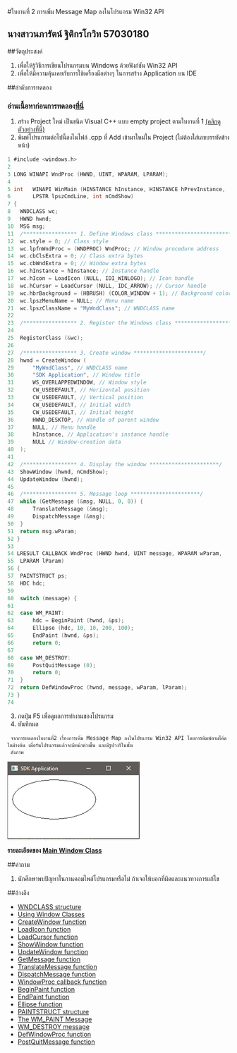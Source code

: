 #ใบงานที่ 2 การเพิ่ม Message Map ลงในโปรแกรม Win32 API
## นางสาวนภารัตน์ ฐิติกรโกวิท 57030180
##วัตถุประสงค์

1. เพื่อให้รู้วิธีการเขียนโปรแกรมบน Windows ด้วยฟังก์ชัน Win32 API
1. เพื่อให้มีความคุ้นเคยกับการใช้เครื่องมือต่างๆ ในการสร้าง Application บน IDE

##ลำดับการทดลอง
### อ่านเนื้อหาก่อนการทดลอง[ที่นี่](https://github.com/Desktop-Programming-Lab-2559/LAB-02/blob/master/LabIntro.md)
1. สร้าง Project ใหม่ เป็นชนิด Visual C++ แบบ empty project ตามใบงานที่ 1 [ (คลิกดูตัวอย่างที่นี่)](https://github.com/Desktop-Programming-Lab-2559/LAB-01#%E0%B8%A5%E0%B8%B3%E0%B8%94%E0%B8%B1%E0%B8%9A%E0%B8%81%E0%B8%B2%E0%B8%A3%E0%B8%97%E0%B8%94%E0%B8%A5%E0%B8%AD%E0%B8%87)
2. พิมพ์โปรแกรมต่อไปนี้ลงไนไฟล์ .cpp ที่ Add เข้ามาใหม่ใน Project  (ไม่ต้องใส่เลขบรรทัดข้างหน้า)

```c 
1 #include <windows.h>
2
3 LONG WINAPI WndProc (HWND, UINT, WPARAM, LPARAM);
4
5 int 	WINAPI WinMain (HINSTANCE hInstance, HINSTANCE hPrevInstance,
6     	LPSTR lpszCmdLine, int nCmdShow)
7 {
8 	WNDCLASS wc;
9  	HWND hwnd;
10 	MSG msg;
11 	/***************** 1. Define Windows class ****************************/
12 	wc.style = 0; // Class style
13 	wc.lpfnWndProc = (WNDPROC) WndProc; // Window procedure address
14 	wc.cbClsExtra = 0; // Class extra bytes
15 	wc.cbWndExtra = 0; // Window extra bytes
16 	wc.hInstance = hInstance; // Instance handle
17 	wc.hIcon = LoadIcon (NULL, IDI_WINLOGO); // Icon handle
18 	wc.hCursor = LoadCursor (NULL, IDC_ARROW); // Cursor handle
19 	wc.hbrBackground = (HBRUSH) (COLOR_WINDOW + 1); // Background color
20 	wc.lpszMenuName = NULL; // Menu name
21 	wc.lpszClassName = "MyWndClass"; // WNDCLASS name
22
23 	/***************** 2. Register the Windows class **********************/
24
25 	RegisterClass (&wc);
26
27 	/***************** 3. Create window **********************/
28 	hwnd = CreateWindow (
29 		"MyWndClass", // WNDCLASS name
30 		"SDK Application", // Window title
31 		WS_OVERLAPPEDWINDOW, // Window style
32 		CW_USEDEFAULT, // Horizontal position
33 		CW_USEDEFAULT, // Vertical position
34 		CW_USEDEFAULT, // Initial width
35 		CW_USEDEFAULT, // Initial height
36 		HWND_DESKTOP, // Handle of parent window
37 		NULL, // Menu handle
38 		hInstance, // Application's instance handle
39 		NULL // Window-creation data
40 	);
41
42 	/***************** 4. Display the window **********************/
43 	ShowWindow (hwnd, nCmdShow);
44 	UpdateWindow (hwnd);
45
46 	/***************** 5. Message loop **********************/
47 	while (GetMessage (&msg, NULL, 0, 0)) {
48 		TranslateMessage (&msg);
49 		DispatchMessage (&msg);
50 	}
51 	return msg.wParam;
52 }
53
54 LRESULT CALLBACK WndProc (HWND hwnd, UINT message, WPARAM wParam,
55 	LPARAM lParam)
56 {
57 	PAINTSTRUCT ps;
58 	HDC hdc;
59
60 	switch (message) {
61
62 	case WM_PAINT:
63 		hdc = BeginPaint (hwnd, &ps);
64 		Ellipse (hdc, 10, 10, 200, 100);
65 		EndPaint (hwnd, &ps);
66 		return 0;
67
68 	case WM_DESTROY:
69 		PostQuitMessage (0);
70 		return 0;
71 	}
72 	return DefWindowProc (hwnd, message, wParam, lParam);
73 }
74
```
3. กดปุ่ม F5 เพื่อดูผลการทำงานของโปรแกรม
4. บันทึกผล
  ```
   จากการทดลองใบงานที่2 เรื่องการเพิ่ม Message Map ลงในโปรแกรม Win32 API โดยการพิมพ์ตามโค้ดในข้างต้น เมื่อรันโปรแกรมแล้วจะมีหน้าต่างขึ้น และมีรูปวงรีในนั้น
   ดังภาพ
   ```
![](https://github.com/NAPHARAT/LAB-02/blob/master/imgs/Capture.PNG)


**รายละเอียดของ [Main Window Class](http://www.functionx.com/win32/Lesson01b.htm)**

##คำถาม 
1.	นักศึกษาพบปัญหาในกานคอมไพล์โปรแกรมหรือไม่ ถ้าเจอให้บอกที่ผิดและแนวทางการแก้ไข

##อ้างอิง


* [WNDCLASS structure](https://msdn.microsoft.com/en-us/library/windows/desktop/ms633576(v=vs.85).aspx)
* [Using Window Classes](https://msdn.microsoft.com/en-us/library/windows/desktop/ms633575(v=vs.85).aspx)
* [CreateWindow function](https://msdn.microsoft.com/en-us/library/windows/desktop/ms632679(v=vs.85).aspx)
* [LoadIcon function](https://msdn.microsoft.com/en-us/library/windows/desktop/ms648072(v=vs.85).aspx)
* [LoadCursor function](https://msdn.microsoft.com/en-us/library/windows/desktop/ms648391(v=vs.85).aspx)
* [ShowWindow function](https://msdn.microsoft.com/en-us/library/windows/desktop/ms633548(v=vs.85).aspx)
* [UpdateWindow function](https://msdn.microsoft.com/en-us/library/windows/desktop/dd145167(v=vs.85).aspx)
* [GetMessage function](https://msdn.microsoft.com/en-us/library/windows/desktop/ms644936(v=vs.85).aspx)
* [TranslateMessage function](https://msdn.microsoft.com/en-us/library/windows/desktop/ms644955(v=vs.85).aspx)
* [DispatchMessage function](https://msdn.microsoft.com/en-us/library/windows/desktop/ms644934(v=vs.85).aspx)
* [WindowProc callback function](https://msdn.microsoft.com/en-us/library/windows/desktop/ms633573(v=vs.85).aspx)
* [BeginPaint function](https://msdn.microsoft.com/en-us/library/windows/desktop/dd183362(v=vs.85).aspx)
* [EndPaint function](https://msdn.microsoft.com/en-us/library/windows/desktop/dd162598(v=vs.85).aspx)
* [Ellipse function](https://msdn.microsoft.com/en-us/library/windows/desktop/dd162510(v=vs.85).aspx)
* [PAINTSTRUCT structure](https://msdn.microsoft.com/en-us/library/windows/desktop/dd162768(v=vs.85).aspx)
* [The WM_PAINT Message](https://msdn.microsoft.com/en-us/library/windows/desktop/dd145137(v=vs.85).aspx)
* [WM_DESTROY message](https://msdn.microsoft.com/en-us/library/windows/desktop/ms632620(v=vs.85).aspx)
* [DefWindowProc function](https://msdn.microsoft.com/en-us/library/windows/desktop/ms633572(v=vs.85).aspx)
* [PostQuitMessage function](https://msdn.microsoft.com/en-us/library/windows/desktop/ms644945(v=vs.85).aspx)
 


